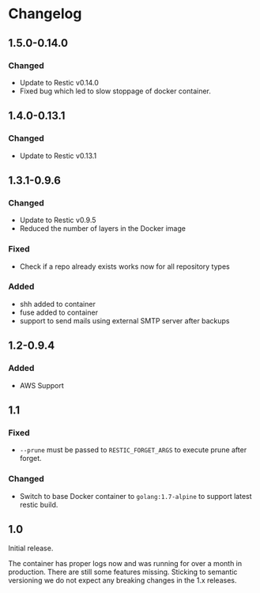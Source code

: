 # Changelog

## 1.5.0-0.14.0

### Changed
* Update to Restic v0.14.0
* Fixed bug which led to slow stoppage of docker container.

## 1.4.0-0.13.1

### Changed
* Update to Restic v0.13.1

## 1.3.1-0.9.6

### Changed
* Update to Restic v0.9.5
* Reduced the number of layers in the Docker image

### Fixed
* Check if a repo already exists works now for all repository types

### Added
* shh added to container
* fuse added to container
* support to send mails using external SMTP server after backups

## 1.2-0.9.4

### Added
* AWS Support

## 1.1

### Fixed
* `--prune` must be passed to `RESTIC_FORGET_ARGS` to execute prune after forget.

### Changed
* Switch to base Docker container to `golang:1.7-alpine` to support latest restic build.

## 1.0

Initial release.

The container has proper logs now and was running for over a month in production. 
There are still some features missing. Sticking to semantic versioning we do not expect any breaking changes in the 1.x releases.
